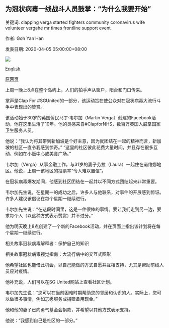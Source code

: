 ## 为冠状病毒一线战斗人员鼓掌：“为什么我要开始”

关键词: clapping verga started fighters community coronavirus wife volunteer vergahe mr times frontline support event

作者: Goh Yan Han

发表日期: 2020-04-05 05:00:00+08:00

![](https://www.straitstimes.com/sites/default/files/styles/x_large/public/articles/2020/04/05/st_20200405_verga1_5576539.jpg?itok=5k3lUDWD)

[English](Clapping%20for%20coronavirus%20front-line%20fighters%3A%20%27Why%20I%20started%20it%27.md)

[原网页](https://www.straitstimes.com/singapore/clapping-for-front-line-fighters-why-i-started-it)

上周一晚上8点在整个岛屿上，人们的拍手声从窗户，阳台和门口传来。

掌声是Clap For \#SGUnited的一部分，该运动旨在使公众对在冠状病毒大流行斗争中表现出的赞赏。

该活动始于30岁的英国侨民马丁·韦尔加（Martin Verga）创建的Facebook活动，他在这里生活了10年。他的灵感来自\#ClapforNHS，数百万英国人鼓掌国家卫生服务人员。

他说：“我认为将其带到新加坡是个好主意，因为就团结在一起的精神而言，新加坡的社区一直令我感到惊奇。” “这里的社区彼此花费大量时间，并且存在很多互动，例如在小贩中心或美食广场。”

韦尔加（Verga）从事金融工作，与31岁的妻子劳拉（Laura）一起住在诺维娜地区。他说，上周一该地区的投票率“令人难以置信”。

在冠状病毒爆发期间，他感到社区团结在一起并以不同方式团结起来非常重要。

韦尔加先生说，在星期一的成功之后，许多人与他联系，对事件的开展感到惊讶。许多人建议该倡议在每个星期一继续进行。

韦尔加先生说：“在这段时间里，这是一件很棒的事情。要让我们走到另一边，要求每个人（以这种方式表示赞赏）并不过分。”

他为明天晚上8点创建了一个新的Facebook活动，并在页面上指出该计划将在每个星期一继续进行。

相关故事冠状病毒解释者：保护自己的知识

相关故事冠状病毒视觉指南：大流行病中的交互式图形

他希望社区也能借此机会，以自己能做的方式自愿并互相支持，尤其是帮助前线人员应对疫情。

他补充说，人们可以在SG United网站上查看社区计划。

韦尔加先生说：“您可以在当前困难时期帮助您的邻居和认识的人。实际上，您可以做很多事情，例如志愿服务或捐赠备用现金。”

他和他的妻子已向勇气基金会捐款，并希望以其他方式表示支持。

他说：“我感到自己是社区的一部分。”